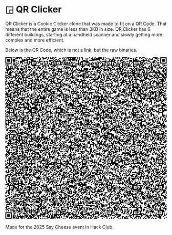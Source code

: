# ◲ QR Clicker
QR Clicker is a Cookie Clicker clone that was made to fit on a QR Code. That means that the entire game is less than 3KB in size. QR Clicker has 6 different buildings, starting at a handheld scanner and slowly getting more complex and more efficient. 

Below is the QR Code, which is not a link, but the raw binaries. 

![The QR Code!](https://raw.githubusercontent.com/Kolin63/qrclicker/refs/heads/main/qrclicker.png)

Made for the 2025 Say Cheese event in Hack Club. 
